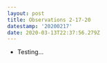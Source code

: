 ```yaml
---
layout: post
title: Observations 2-17-20
datestamp: '20200217'
date: 2020-03-13T22:37:56.279Z
---
```

* Testing…